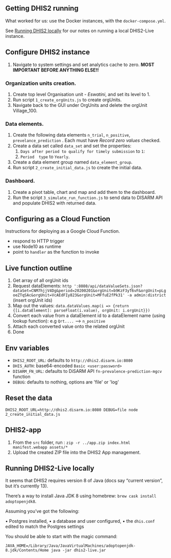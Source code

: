 ## Getting DHIS2 running

What worked for us: use the Docker instances, with the `docker-compose.yml`.

See [Running DHIS2 locally](#Running-DHIS2-locally) for our notes on running a local DHIS2-Live instance.


## Configure DHIS2 instance

1. Navigate to system settings and set analytics cache to zero. **MOST IMPORTANT BEFORE ANYTHING ELSE!!**

### Organization units creation.
1. Create top level Organisation unit - _Eswatini_, and set its level to 1.
1. Run script `1_create_orgUnits.js` to create orgUnits.
1. Navigate back to the GUI under OrgUnits and delete the orgUnit Village_100.


### Data elements.
1. Create the following data elements `n_trial`, `n_positive`, `prevelance_prediction` . Each must have _Record zero values_ checked.
1. Create a data set called `data_set` and set the properties:
    1. `Days after period to qualify for timely submission` to `1`:
    1. `Period  type` to `Yearly`.
1. Create a data element group named `data_element_group`.
1. Run script `2_create_initial_data.js` to create the initial data.

### Dashboard.
1. Create a pivot table, chart and map and add them to the dashboard.
1. Run the script `3_simulate_run_function.js` to send data to DISARM API and populate DHIS2 with returned data.


## Configuring as a Cloud Function

Instructions for deploying as a Google Cloud Function.

- respond to HTTP trigger
- use Node10 as runtime 
- point to `handler` as the function to invoke

## Live function outline

1. Get array of all orgUnit ids
1. Request dataElements: `http ':8080/api/dataValueSets.json?dataSet=CNM7hjjV4Dg&period=20200201&orgUnit=b9KzF3yT6vF&orgUnit=pLgoeZTqSAc&orgUnit=VcAEdFIy823&orgUnit=MFfuE2fPk31' -a admin:district` (insert orgUnit ids)
1. Map out the values: `data.dataValues.map(i => {return {[i.dataElement]: parseFloat(i.value), orgUnit: i.orgUnit}})`
1. Convert each value from a dataElement id to a dataElement name (using lookup function): e.g `Qrt....` --> `n_positive`
1. Attach each converted value onto the related orgUnit
1. Done


## Env variables

- `DHIS2_ROOT_URL`: defaults to `http://dhis2.disarm.io:8080`
- `DHIS_AUTH`: base64-encoded `Basic <user:password>`
- `DISARM_FN_URL`: defaults to DiSARM API `fn-prevalence-prediction-mgcv` function
- `DEBUG`: defaults to nothing, options are 'file' or 'log'


## Reset the data

`DHIS2_ROOT_URL=http://dhis2.disarm.io:8080 DEBUG=file node 2_create_initial_data.js`


## DHIS2-app

1. From the `src` folder, run : `zip -r ../app.zip index.html manifest.webapp assets/*`
2. Upload the created ZIP file into the DHIS2 App management.


## Running DHIS2-Live locally

It seems that DHIS2 requires version 8 of Java (docs say “current version”, but it’s currently 13).

There’s a way to install Java JDK 8 using homebrew: `brew cask install adoptopenjdk8`.

Assuming you’ve got the following:

•	Postgres installed,
•	a database and user configured,
•	the `dhis.conf` edited to match the Postgres settings

You should be able to start with the magic command: 
```
JAVA_HOME=/Library/Java/JavaVirtualMachines/adoptopenjdk-8.jdk/Contents/Home java -jar dhis2-live.jar
```
